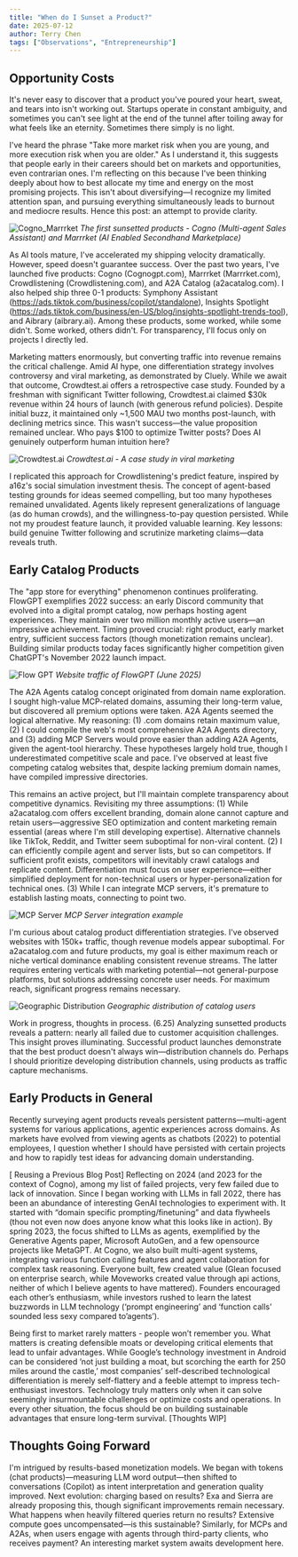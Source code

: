 ```yaml
---
title: "When do I Sunset a Product?"
date: 2025-07-12
author: Terry Chen
tags: ["Observations", "Entrepreneurship"]
---
```


## Opportunity Costs

It's never easy to discover that a product you've poured your heart, sweat, and tears into isn't working out. Startups operate in constant ambiguity, and sometimes you can't see light at the end of the tunnel after toiling away for what feels like an eternity. Sometimes there simply is no light.

I've heard the phrase "Take more market risk when you are young, and more execution risk when you are older." As I understand it, this suggests that people early in their careers should bet on markets and opportunities, even contrarian ones. I'm reflecting on this because I've been thinking deeply about how to best allocate my time and energy on the most promising projects. This isn't about diversifying—I recognize my limited attention span, and pursuing everything simultaneously leads to burnout and mediocre results. Hence this post: an attempt to provide clarity.

![Cogno_Marrrket](/images/posts/sunsetting_projects/cogno_marrrket.png)
*The first sunsetted products - Cogno (Multi-agent Sales Assistant) and Marrrket (AI Enabled Secondhand Marketplace)*

As AI tools mature, I've accelerated my shipping velocity dramatically. However, speed doesn't guarantee success. Over the past two years, I've launched five products: Cogno (Cognogpt.com), Marrrket (Marrrket.com), Crowdlistening (Crowdlistening.com), and A2A Catalog (a2acatalog.com). I also helped ship three 0-1 products: Symphony Assistant (https://ads.tiktok.com/business/copilot/standalone), Insights Spotlight (https://ads.tiktok.com/business/en-US/blog/insights-spotlight-trends-tool), and Aibrary (aibrary.ai). Among these products, some worked, while some didn't. Some worked, others didn't. For transparency, I'll focus only on projects I directly led.

Marketing matters enormously, but converting traffic into revenue remains the critical challenge. Amid AI hype, one differentiation strategy involves controversy and viral marketing, as demonstrated by Cluely. While we await that outcome, Crowdtest.ai offers a retrospective case study. Founded by a freshman with significant Twitter following, Crowdtest.ai claimed $30k revenue within 24 hours of launch (with generous refund policies). Despite initial buzz, it maintained only ~1,500 MAU two months post-launch, with declining metrics since. This wasn't success—the value proposition remained unclear. Who pays $100 to optimize Twitter posts? Does AI genuinely outperform human intuition here?

![Crowdtest.ai](/images/posts/sunsetting_projects/crowdtest.png)
*Crowdtest.ai - A case study in viral marketing*

I replicated this approach for Crowdlistening's predict feature, inspired by a16z's social simulation investment thesis. The concept of agent-based testing grounds for ideas seemed compelling, but too many hypotheses remained unvalidated. Agents likely represent generalizations of language (as do human crowds), and the willingness-to-pay question persisted. While not my proudest feature launch, it provided valuable learning. Key lessons: build genuine Twitter following and scrutinize marketing claims—data reveals truth.

## Early Catalog Products 

The "app store for everything" phenomenon continues proliferating. FlowGPT exemplifies 2022 success: an early Discord community that evolved into a digital prompt catalog, now perhaps hosting agent experiences. They maintain over two million monthly active users—an impressive achievement. Timing proved crucial: right product, early market entry, sufficient success factors (though monetization remains unclear). Building similar products today faces significantly higher competition given ChatGPT's November 2022 launch impact.

![Flow GPT](/images/posts/sunsetting_projects/flow_gpt.png)
*Website traffic of FlowGPT (June 2025)*

The A2A Agents catalog concept originated from domain name exploration. I sought high-value MCP-related domains, assuming their long-term value, but discovered all premium options were taken. A2A Agents seemed the logical alternative. My reasoning: (1) .com domains retain maximum value, (2) I could compile the web's most comprehensive A2A Agents directory, and (3) adding MCP Servers would prove easier than adding A2A Agents, given the agent-tool hierarchy. These hypotheses largely hold true, though I underestimated competitive scale and pace. I've observed at least five competing catalog websites that, despite lacking premium domain names, have compiled impressive directories.

This remains an active project, but I'll maintain complete transparency about competitive dynamics. Revisiting my three assumptions: (1) While a2acatalog.com offers excellent branding, domain alone cannot capture and retain users—aggressive SEO optimization and content marketing remain essential (areas where I'm still developing expertise). Alternative channels like TikTok, Reddit, and Twitter seem suboptimal for non-viral content. (2) I can efficiently compile agent and server lists, but so can competitors. If sufficient profit exists, competitors will inevitably crawl catalogs and replicate content. Differentiation must focus on user experience—either simplified deployment for non-technical users or hyper-personalization for technical ones. (3) While I can integrate MCP servers, it's premature to establish lasting moats, connecting to point two.

![MCP Server](/images/posts/sunsetting_projects/mcp_server.png)
*MCP Server integration example*

I'm curious about catalog product differentiation strategies. I've observed websites with 150k+ traffic, though revenue models appear suboptimal. For a2acatalog.com and future products, my goal is either maximum reach or niche vertical dominance enabling consistent revenue streams. The latter requires entering verticals with marketing potential—not general-purpose platforms, but solutions addressing concrete user needs. For maximum reach, significant progress remains necessary.

![Geographic Distribution](/images/posts/sunsetting_projects/geo_distribution.png)
*Geographic distribution of catalog users*

Work in progress, thoughts in process. (6.25) Analyzing sunsetted products reveals a pattern: nearly all failed due to customer acquisition challenges. This insight proves illuminating. Successful product launches demonstrate that the best product doesn't always win—distribution channels do. Perhaps I should prioritize developing distribution channels, using products as traffic capture mechanisms.

## Early Products in General 

Recently surveying agent products reveals persistent patterns—multi-agent systems for various applications, agentic experiences across domains. As markets have evolved from viewing agents as chatbots (2022) to potential employees, I question whether I should have persisted with certain projects and how to rapidly test ideas for advancing domain understanding.

[ Reusing a Previous Blog Post] Reflecting on 2024 (and 2023 for the context of Cogno), among my list of failed projects, very few failed due to lack of innovation. Since I began working with LLMs in fall 2022, there has been an abundance of interesting GenAI technologies to experiment with. It started with “domain specific prompting/finetuning” and data flywheels (thou not even now does anyone know what this looks like in action). By spring 2023, the focus shifted to LLMs as agents, exemplified by the Generative Agents paper, Microsoft AutoGen, and a few opensource projects like MetaGPT. At Cogno, we also built multi-agent systems, integrating various function calling features and agent collaboration for complex task reasoning. Everyone built, few created value (Glean focused on enterprise search, while Moveworks created value through api actions, neither of which I believe agents to have mattered). Founders encouraged each other’s enthusiasm, while investors rushed to learn the latest buzzwords in LLM technology (‘prompt engineering’ and ‘function calls’ sounded less sexy compared to’agents’).

Being first to market rarely matters - people won’t remember you. What matters is creating defensible moats or developing critical elements that lead to unfair advantages. While Google’s technology investment in Android can be considered ’not just building a moat, but scorching the earth for 250 miles around the castle,’ most companies’ self-described technological differentiation is merely self-flattery and a feeble attempt to impress tech-enthusiast investors. Technology truly matters only when it can solve seemingly insurmountable challenges or optimize costs and operations. In every other situation, the focus should be on building sustainable advantages that ensure long-term survival. [Thoughts WIP]

## Thoughts Going Forward

I'm intrigued by results-based monetization models. We began with tokens (chat products)—measuring LLM word output—then shifted to conversations (Copilot) as intent interpretation and generation quality improved. Next evolution: charging based on results? Exa and Sierra are already proposing this, though significant improvements remain necessary. What happens when heavily filtered queries return no results? Extensive compute goes uncompensated—is this sustainable? Similarly, for MCPs and A2As, when users engage with agents through third-party clients, who receives payment? An interesting market system awaits development here.
